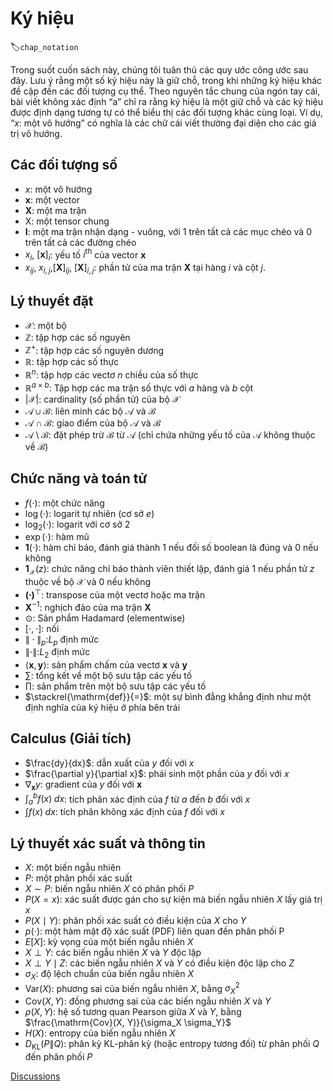 # Ký hiệu
:label:`chap_notation`

Trong suốt cuốn sách này, chúng tôi tuân thủ các quy ước công ước sau đây. Lưu ý rằng một số ký hiệu này là giữ chỗ, trong khi những ký hiệu khác đề cập đến các đối tượng cụ thể. Theo nguyên tắc chung của ngón tay cái, bài viết không xác định “a” chỉ ra rằng ký hiệu là một giữ chỗ và các ký hiệu được định dạng tương tự có thể biểu thị các đối tượng khác cùng loại. Ví dụ, “$x$: một vô hướng” có nghĩa là các chữ cái viết thường đại diện cho các giá trị vô hướng. 

## Các đối tượng số

* $x$: một vô hướng
* $\mathbf{x}$: một vector
* $\mathbf{X}$: một ma trận
* $\mathsf{X}$: một tensor chung
* $\mathbf{I}$: một ma trận nhận dạng - vuông, với $1$ trên tất cả các mục chéo và $0$ trên tất cả các đường chéo
* $x_i$, $[\mathbf{x}]_i$: yếu tố $i^\mathrm{th}$ của vector $\mathbf{x}$
* $x_{ij}$, $x_{i,j}$,$[\mathbf{X}]_{ij}$, $[\mathbf{X}]_{i,j}$: phần tử của ma trận $\mathbf{X}$ tại hàng $i$ và cột $j$.

## Lý thuyết đặt

* $\mathcal{X}$: một bộ
* $\mathbb{Z}$: tập hợp các số nguyên
* $\mathbb{Z}^+$: tập hợp các số nguyên dương
* $\mathbb{R}$: tập hợp các số thực
* $\mathbb{R}^n$: tập hợp các vectơ $n$ chiều của số thực
* $\mathbb{R}^{a\times b}$: Tập hợp các ma trận số thực với $a$ hàng và $b$ cột
* $|\mathcal{X}|$: cardinality (số phần tử) của bộ $\mathcal{X}$
* $\mathcal{A}\cup\mathcal{B}$: liên minh các bộ $\mathcal{A}$ và $\mathcal{B}$
* $\mathcal{A}\cap\mathcal{B}$: giao điểm của bộ $\mathcal{A}$ và $\mathcal{B}$
* $\mathcal{A}\setminus\mathcal{B}$: đặt phép trừ $\mathcal{B}$ từ $\mathcal{A}$ (chỉ chứa những yếu tố của $\mathcal{A}$ không thuộc về $\mathcal{B}$)

## Chức năng và toán tử

* $f(\cdot)$: một chức năng
* $\log(\cdot)$: logarit tự nhiên (cơ sở $e$)
* $\log_2(\cdot)$: logarit với cơ sở $2$
* $\exp(\cdot)$: hàm mũ
* $\mathbf{1}(\cdot)$: hàm chỉ báo, đánh giá thành $1$ nếu đối số boolean là đúng và $0$ nếu không
* $\mathbf{1}_{\mathcal{X}}(z)$: chức năng chỉ báo thành viên thiết lập, đánh giá $1$ nếu phần tử $z$ thuộc về bộ $\mathcal{X}$ và $0$ nếu không
* $\mathbf{(\cdot)}^\top$: transpose của một vectơ hoặc ma trận
* $\mathbf{X}^{-1}$: nghịch đảo của ma trận $\mathbf{X}$
* $\odot$: Sản phẩm Hadamard (elementwise)
* $[\cdot, \cdot]$: nối
* $\|\cdot\|_p$:$L_p$ định mức
* $\|\cdot\|$:$L_2$ định mức
* $\langle \mathbf{x}, \mathbf{y} \rangle$: sản phẩm chấm của vectơ $\mathbf{x}$ và $\mathbf{y}$
* $\sum$: tổng kết về một bộ sưu tập các yếu tố
* $\prod$: sản phẩm trên một bộ sưu tập các yếu tố
* $\stackrel{\mathrm{def}}{=}$: một sự bình đẳng khẳng định như một định nghĩa của ký hiệu ở phía bên trái

## Calculus (Giải tích)

* $\frac{dy}{dx}$: dẫn xuất của $y$ đối với $x$
* $\frac{\partial y}{\partial x}$: phái sinh một phần của $y$ đối với $x$
* $\nabla_{\mathbf{x}} y$: gradient của $y$ đối với $\mathbf{x}$
* $\int_a^b f(x) \;dx$: tích phân xác định của $f$ từ $a$ đến $b$ đối với $x$
* $\int f(x) \;dx$: tích phân không xác định của $f$ đối với $x$

## Lý thuyết xác suất và thông tin

* $X$: một biến ngẫu nhiên
* $P$: một phân phối xác suất
* $X \sim P$: biến ngẫu nhiên $X$ có phân phối $P$
* $P(X=x)$: xác suất được gán cho sự kiện mà biến ngẫu nhiên $X$ lấy giá trị $x$
* $P(X \mid Y)$: phân phối xác suất có điều kiện của $X$ cho $Y$
* $p(\cdot)$: một hàm mật độ xác suất (PDF) liên quan đến phân phối P
* ${E}[X]$: kỳ vọng của một biến ngẫu nhiên $X$
* $X \perp Y$: các biến ngẫu nhiên $X$ và $Y$ độc lập
* $X \perp Y \mid Z$: các biến ngẫu nhiên $X$ và $Y$ có điều kiện độc lập cho $Z$
* $\sigma_X$: độ lệch chuẩn của biến ngẫu nhiên $X$
* $\mathrm{Var}(X)$: phương sai của biến ngẫu nhiên $X$, bằng $\sigma^2_X$
* $\mathrm{Cov}(X, Y)$: đồng phương sai của các biến ngẫu nhiên $X$ và $Y$
* $\rho(X, Y)$: hệ số tương quan Pearson giữa $X$ và $Y$, bằng $\frac{\mathrm{Cov}(X, Y)}{\sigma_X \sigma_Y}$
* $H(X)$: entropy của biến ngẫu nhiên $X$
* $D_{\mathrm{KL}}(P\|Q)$: phân kỳ KL-phân kỳ (hoặc entropy tương đối) từ phân phối $Q$ đến phân phối $P$

[Discussions](https://discuss.d2l.ai/t/25)
